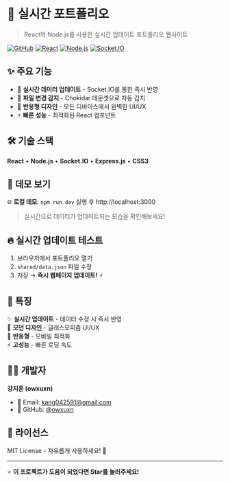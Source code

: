 # 🚀 실시간 포트폴리오

> React와 Node.js를 사용한 실시간 업데이트 포트폴리오 웹사이트

[![GitHub](https://img.shields.io/badge/GitHub-owxuxn-blue?style=flat-square&logo=github)](https://github.com/owxuxn)
[![React](https://img.shields.io/badge/React-18.2.0-61DAFB?style=flat-square&logo=react)](https://reactjs.org/)
[![Node.js](https://img.shields.io/badge/Node.js-Latest-339933?style=flat-square&logo=node.js)](https://nodejs.org/)
[![Socket.IO](https://img.shields.io/badge/Socket.IO-4.7.2-010101?style=flat-square&logo=socket.io)](https://socket.io/)

## ✨ 주요 기능

- 🔄 **실시간 데이터 업데이트** - Socket.IO를 통한 즉시 반영
- 📁 **파일 변경 감지** - Chokidar 데몬셋으로 자동 감지
- 📱 **반응형 디자인** - 모든 디바이스에서 완벽한 UI/UX
- ⚡ **빠른 성능** - 최적화된 React 컴포넌트

## 🛠️ 기술 스택

**React** • **Node.js** • **Socket.IO** • **Express.js** • **CSS3**

## 🚀 데모 보기

🌐 **로컬 데모**: `npm run dev` 실행 후 http://localhost:3000

> 실시간으로 데이터가 업데이트되는 모습을 확인해보세요!

## 🔥 실시간 업데이트 테스트

1. 브라우저에서 포트폴리오 열기
2. `shared/data.json` 파일 수정
3. 저장 → **즉시 웹페이지 업데이트!** ⚡



## 🎯 특징

✨ **실시간 업데이트** - 데이터 수정 시 즉시 반영  
🎨 **모던 디자인** - 글래스모피즘 UI/UX  
📱 **반응형** - 모바일 최적화  
⚡ **고성능** - 빠른 로딩 속도

## 👨‍💻 개발자

**강지훈 (owxuxn)**
- 📧 Email: kang042591@gmail.com
- 🐙 GitHub: [@owxuxn](https://github.com/owxuxn)

## 📄 라이선스

MIT License - 자유롭게 사용하세요! 🎉

---

⭐ **이 프로젝트가 도움이 되었다면 Star를 눌러주세요!**